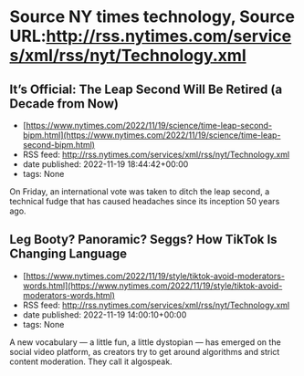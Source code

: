 # Source NY times technology, Source URL:http://rss.nytimes.com/services/xml/rss/nyt/Technology.xml

## It’s Official: The Leap Second Will Be Retired (a Decade from Now)
 - [https://www.nytimes.com/2022/11/19/science/time-leap-second-bipm.html](https://www.nytimes.com/2022/11/19/science/time-leap-second-bipm.html)
 - RSS feed: http://rss.nytimes.com/services/xml/rss/nyt/Technology.xml
 - date published: 2022-11-19 18:44:42+00:00
 - tags: None

On Friday, an international vote was taken to ditch the leap second, a technical fudge that has caused headaches since its inception 50 years ago.

## Leg Booty? Panoramic? Seggs? How TikTok Is Changing Language
 - [https://www.nytimes.com/2022/11/19/style/tiktok-avoid-moderators-words.html](https://www.nytimes.com/2022/11/19/style/tiktok-avoid-moderators-words.html)
 - RSS feed: http://rss.nytimes.com/services/xml/rss/nyt/Technology.xml
 - date published: 2022-11-19 14:00:10+00:00
 - tags: None

A new vocabulary — a little fun, a little dystopian — has emerged on the social video platform, as creators try to get around algorithms and strict content moderation. They call it algospeak.
